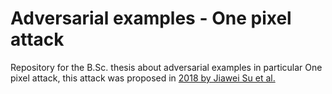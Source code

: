 # Adversarial examples - One pixel attack
Repository for the B.Sc. thesis about adversarial examples in particular One pixel attack, this attack was proposed in [2018 by Jiawei Su et al.](https://arxiv.org/pdf/1712.02494.pdf)
